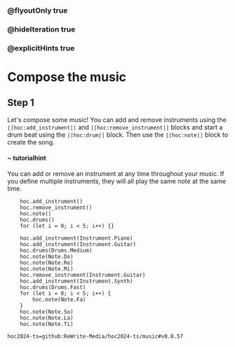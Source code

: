 ### @flyoutOnly true
### @hideIteration true
### @explicitHints true

# Compose the music

## Step 1
Let's compose some music! You can add and remove instruments using the ``||hoc:add_instrument||`` and ``||hoc:remove_instrument||`` blocks and start a drum beat using the ``||hoc:drum||`` block. Then use the ``||hoc:note||`` block to create the song. 

#### ~ tutorialhint
You can add or remove an instrument at any time throughout your music. If you define multiple instruments, they will all play the same note at the same time.

```ghost
    hoc.add_instrument()
    hoc.remove_instrument()
    hoc.note()
    hoc.drums()
    for (let i = 0; i < 5; i++) {}
```
```template
    hoc.add_instrument(Instrument.Piano)
    hoc.add_instrument(Instrument.Guitar)
    hoc.drums(Drums.Medium)    
    hoc.note(Note.Do)
    hoc.note(Note.Re)
    hoc.note(Note.Mi)
    hoc.remove_instrument(Instrument.Guitar)
    hoc.add_instrument(Instrument.Synth)
    hoc.drums(Drums.Fast)  
    for (let i = 0; i < 5; i++) {
        hoc.note(Note.Fa)
    }  
    hoc.note(Note.So)
    hoc.note(Note.La)
    hoc.note(Note.Ti)
```

```package
hoc2024-ts=github:ReWrite-Media/hoc2024-ts/music#v0.0.57
```
